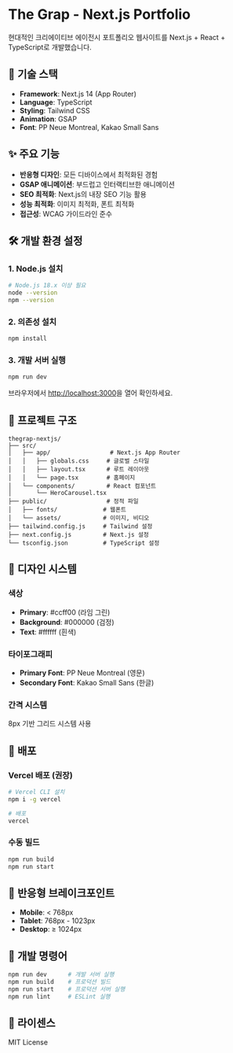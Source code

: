 # The Grap - Next.js Portfolio

현대적인 크리에이티브 에이전시 포트폴리오 웹사이트를 Next.js + React + TypeScript로 개발했습니다.

## 🚀 기술 스택

- **Framework**: Next.js 14 (App Router)
- **Language**: TypeScript
- **Styling**: Tailwind CSS
- **Animation**: GSAP
- **Font**: PP Neue Montreal, Kakao Small Sans

## ✨ 주요 기능

- **반응형 디자인**: 모든 디바이스에서 최적화된 경험
- **GSAP 애니메이션**: 부드럽고 인터랙티브한 애니메이션
- **SEO 최적화**: Next.js의 내장 SEO 기능 활용
- **성능 최적화**: 이미지 최적화, 폰트 최적화
- **접근성**: WCAG 가이드라인 준수

## 🛠️ 개발 환경 설정

### 1. Node.js 설치
```bash
# Node.js 18.x 이상 필요
node --version
npm --version
```

### 2. 의존성 설치
```bash
npm install
```

### 3. 개발 서버 실행
```bash
npm run dev
```

브라우저에서 [http://localhost:3000](http://localhost:3000)을 열어 확인하세요.

## 📁 프로젝트 구조

```
thegrap-nextjs/
├── src/
│   ├── app/                 # Next.js App Router
│   │   ├── globals.css     # 글로벌 스타일
│   │   ├── layout.tsx      # 루트 레이아웃
│   │   └── page.tsx        # 홈페이지
│   └── components/         # React 컴포넌트
│       └── HeroCarousel.tsx
├── public/                 # 정적 파일
│   ├── fonts/             # 웹폰트
│   └── assets/            # 이미지, 비디오
├── tailwind.config.js     # Tailwind 설정
├── next.config.js         # Next.js 설정
└── tsconfig.json          # TypeScript 설정
```

## 🎨 디자인 시스템

### 색상
- **Primary**: #ccff00 (라임 그린)
- **Background**: #000000 (검정)
- **Text**: #ffffff (흰색)

### 타이포그래피
- **Primary Font**: PP Neue Montreal (영문)
- **Secondary Font**: Kakao Small Sans (한글)

### 간격 시스템
8px 기반 그리드 시스템 사용

## 🚀 배포

### Vercel 배포 (권장)
```bash
# Vercel CLI 설치
npm i -g vercel

# 배포
vercel
```

### 수동 빌드
```bash
npm run build
npm run start
```

## 📱 반응형 브레이크포인트

- **Mobile**: < 768px
- **Tablet**: 768px - 1023px
- **Desktop**: ≥ 1024px

## 🔧 개발 명령어

```bash
npm run dev      # 개발 서버 실행
npm run build    # 프로덕션 빌드
npm run start    # 프로덕션 서버 실행
npm run lint     # ESLint 실행
```

## 📄 라이센스

MIT License
